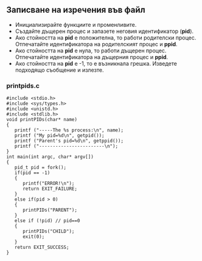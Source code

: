 ## Записване на изречения във файл

- Инициализирайте функциите и променливите.
- Създайте дъщерен процес и запазете неговия идентификатор (**pid**).
- Ако стойността на **pid** е положителна, то работи родителски процес. Отпечатайте идентификатора на родителският процес и **ppid**.
- Ако стойността на **pid** е нула, то работи дъщерен процес. Отпечатайте идентификатора на дъщерния процес и **ppid**.
- Ако стойността на **pid** е -1, то е възникнала грешка. Изведете подходящо съобщение и излезте.

### printpids.c
```
#include <stdio.h>
#include <sys/types.h>
#include <unistd.h>
#include <stdlib.h>
void printPIDs(char* name) 
{
   printf ("-----The %s process:\n", name);
   printf ("My pid=%d\n", getpid());
   printf ("Parent's pid=%d\n", getppid());
   printf ("------------------------\n");
}
int main(int argc, char* argv[])
{
   pid_t pid = fork();
   if(pid == -1)
   {
      printf("ERROR!\n");
      return EXIT_FAILURE;
   }
   else if(pid > 0)
   {
      printPIDs("PARENT");
   }
   else if (!pid) // pid==0
   {
      printPIDs("CHILD");
      exit(0);
   }
   return EXIT_SUCCESS;
}
```
